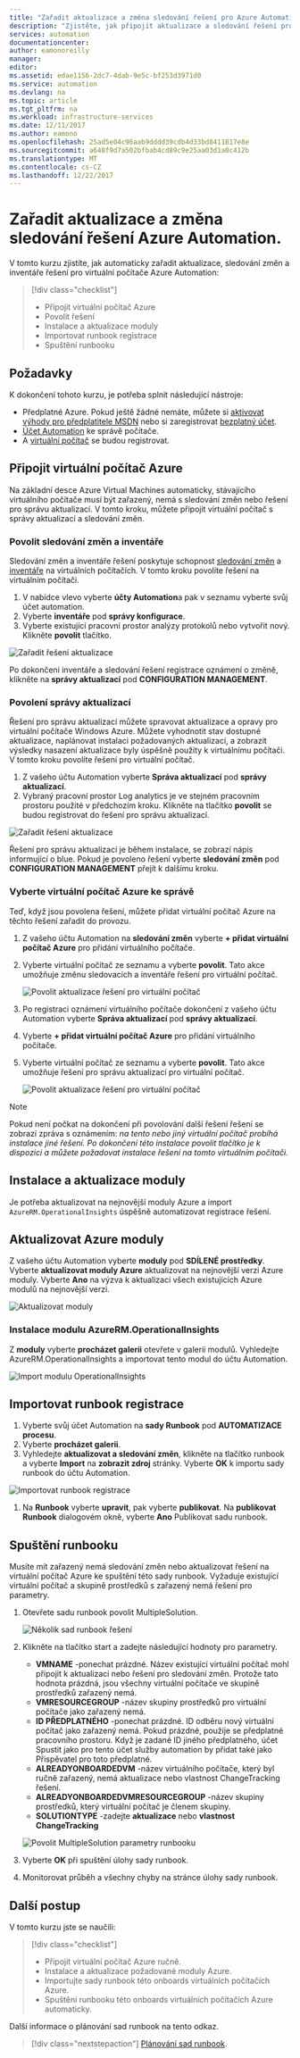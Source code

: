 ```yaml
---
title: "Zařadit aktualizace a změna sledování řešení pro Azure Automation | Microsoft Docs"
description: "Zjistěte, jak připojit aktualizace a sledování řešení pro Azure Automation změn."
services: automation
documentationcenter: 
author: eamonoreilly
manager: 
editor: 
ms.assetid: edae1156-2dc7-4dab-9e5c-bf253d3971d0
ms.service: automation
ms.devlang: na
ms.topic: article
ms.tgt_pltfrm: na
ms.workload: infrastructure-services
ms.date: 12/11/2017
ms.author: eamono
ms.openlocfilehash: 25ad5e04c96aab9dddd39cdb4d33bd8411817e8e
ms.sourcegitcommit: a648f9d7a502bfbab4cd89c9e25aa03d1a0c412b
ms.translationtype: MT
ms.contentlocale: cs-CZ
ms.lasthandoff: 12/22/2017
---
```

# <a name="onboard-update-and-change-tracking-solutions-to-azure-automation"></a>Zařadit aktualizace a změna sledování řešení Azure Automation.

V tomto kurzu zjistíte, jak automaticky zařadit aktualizace, sledování změn a inventáře řešení pro virtuální počítače Azure Automation:

> [!div class="checklist"]
> * Připojit virtuální počítač Azure
> * Povolit řešení
> * Instalace a aktualizace moduly
> * Importovat runbook registrace
> * Spuštění runbooku

## <a name="prerequisites"></a>Požadavky

K dokončení tohoto kurzu, je potřeba splnit následující nástroje:

* Předplatné Azure. Pokud ještě žádné nemáte, můžete si [aktivovat výhody pro předplatitele MSDN](https://azure.microsoft.com/pricing/member-offers/msdn-benefits-details/) nebo si zaregistrovat [bezplatný účet](https://azure.microsoft.com/free/?WT.mc_id=A261C142F).
* [Účet Automation](automation-offering-get-started.md) ke správě počítače.
* A [virtuální počítač](../virtual-machines/windows/quick-create-portal.md) se budou registrovat.

## <a name="onboard-an-azure-vm"></a>Připojit virtuální počítač Azure

Na základní desce Azure Virtual Machines automaticky, stávajícího virtuálního počítače musí být zařazený, nemá s sledování změn nebo řešení pro správu aktualizací. V tomto kroku, můžete připojit virtuální počítač s správy aktualizací a sledování změn.

### <a name="enable-change-tracking-and-inventory"></a>Povolit sledování změn a inventáře

Sledování změn a inventáře řešení poskytuje schopnost [sledování změn](automation-vm-change-tracking.md) a [inventáře](automation-vm-inventory.md) na virtuálních počítačích. V tomto kroku povolíte řešení na virtuálním počítači.

1. V nabídce vlevo vyberte **účty Automation**a pak v seznamu vyberte svůj účet automation.
1. Vyberte **inventáře** pod **správy konfigurace**.
1. Vyberte existující pracovní prostor analýzy protokolů nebo vytvořit nový. Klikněte **povolit** tlačítko.

![Zařadit řešení aktualizace](media/automation-onboard-solutions/inventory-onboard.png)

Po dokončení inventáře a sledování řešení registrace oznámení o změně, klikněte na **správy aktualizací** pod **CONFIGURATION MANAGEMENT**.

### <a name="enable-update-management"></a>Povolení správy aktualizací

Řešení pro správu aktualizací můžete spravovat aktualizace a opravy pro virtuální počítače Windows Azure. Můžete vyhodnotit stav dostupné aktualizace, naplánovat instalaci požadovaných aktualizací, a zobrazit výsledky nasazení aktualizace byly úspěšně použity k virtuálnímu počítači. V tomto kroku povolíte řešení pro virtuální počítač.

1. Z vašeho účtu Automation vyberte **Správa aktualizací** pod **správy aktualizací**.
1. Vybraný pracovní prostor Log analytics je ve stejném pracovním prostoru použité v předchozím kroku. Klikněte na tlačítko **povolit** se budou registrovat do řešení pro správu aktualizací.

![Zařadit řešení aktualizace](media/automation-onboard-solutions/update-onboard.png)

Řešení pro správu aktualizací je během instalace, se zobrazí nápis informující o blue. Pokud je povoleno řešení vyberte **sledování změn** pod **CONFIGURATION MANAGEMENT** přejít k dalšímu kroku.

### <a name="select-azure-vm-to-be-managed"></a>Vyberte virtuální počítač Azure ke správě

Teď, když jsou povolena řešení, můžete přidat virtuální počítač Azure na těchto řešení zařadit do provozu.

1. Z vašeho účtu Automation na **sledování změn** vyberte **+ přidat virtuální počítač Azure** pro přidání virtuálního počítače.

1. Vyberte virtuální počítač ze seznamu a vyberte **povolit**. Tato akce umožňuje změnu sledovacích a inventáře řešení pro virtuální počítač.

   ![Povolit aktualizace řešení pro virtuální počítač](media/automation-onboard-solutions/enable-change-tracking.png)

1. Po registraci oznámení virtuálního počítače dokončení z vašeho účtu Automation vyberte **Správa aktualizací** pod **správy aktualizací**.

1. Vyberte **+ přidat virtuální počítač Azure** pro přidání virtuálního počítače.

1. Vyberte virtuální počítač ze seznamu a vyberte **povolit**. Tato akce umožňuje řešení pro správu aktualizací pro virtuální počítač.

   ![Povolit aktualizace řešení pro virtuální počítač](media/automation-onboard-solutions/enable-update.png)

> [!NOTE]
> Pokud není počkat na dokončení při povolování další řešení řešení se zobrazí zpráva s oznámením: *na tento nebo jiný virtuální počítač probíhá instalace jiné řešení. Po dokončení této instalace povolit tlačítko je k dispozici a můžete požadovat instalace řešení na tomto virtuálním počítači.*

## <a name="install-and-update-modules"></a>Instalace a aktualizace moduly

Je potřeba aktualizovat na nejnovější moduly Azure a import `AzureRM.OperationalInsights` úspěšně automatizovat registrace řešení.

## <a name="update-azure-modules"></a>Aktualizovat Azure moduly

Z vašeho účtu Automation vyberte **moduly** pod **SDÍLENÉ prostředky**. Vyberte **aktualizovat moduly Azure** aktualizovat na nejnovější verzi Azure moduly. Vyberte **Ano** na výzva k aktualizaci všech existujících Azure modulů na nejnovější verzi.

![Aktualizovat moduly](media/automation-onboard-solutions/update-modules.png)

### <a name="install-azurermoperationalinsights-module"></a>Instalace modulu AzureRM.OperationalInsights

Z **moduly** vyberte **procházet galerii** otevřete v galerii modulů. Vyhledejte AzureRM.OperationalInsights a importovat tento modul do účtu Automation.

![Import modulu OperationalInsights](media/automation-onboard-solutions/import-operational-insights-module.png)

## <a name="import-the-onboarding-runbook"></a>Importovat runbook registrace

1. Vyberte svůj účet Automation na **sady Runbook** pod **AUTOMATIZACE procesu**.
1. Vyberte **procházet galerii**.
1. Vyhledejte **aktualizovat a sledování změn**, klikněte na tlačítko runbook a vyberte **Import** na **zobrazit zdroj** stránky. Vyberte **OK** k importu sady runbook do účtu Automation.

  ![Importovat runbook registrace](media/automation-onboard-solutions/import-from-gallery.png)

1. Na **Runbook** vyberte **upravit**, pak vyberte **publikovat**. Na **publikovat Runbook** dialogovém okně, vyberte **Ano** Publikovat sadu runbook.

## <a name="start-the-runbook"></a>Spuštění runbooku

Musíte mít zařazený nemá sledování změn nebo aktualizovat řešení na virtuální počítač Azure ke spuštění této sady runbook. Vyžaduje existující virtuální počítač a skupině prostředků s zařazený nemá řešení pro parametry.

1. Otevřete sadu runbook povolit MultipleSolution.

   ![Několik sad runbook řešení](media/automation-onboard-solutions/runbook-overview.png)

1. Klikněte na tlačítko start a zadejte následující hodnoty pro parametry.

   * **VMNAME** -ponechat prázdné. Název existující virtuální počítač mohl připojit k aktualizaci nebo řešení pro sledování změn. Protože tato hodnota prázdná, jsou všechny virtuální počítače ve skupině prostředků zařazený nemá.
   * **VMRESOURCEGROUP** -název skupiny prostředků pro virtuální počítače jako zařazený nemá.
   * **ID PŘEDPLATNÉHO** -ponechat prázdné. ID odběru nový virtuální počítač jako zařazený nemá. Pokud prázdné, použije se předplatné pracovního prostoru. Když je zadané ID jiného předplatného, účet Spustit jako pro tento účet služby automation by přidat také jako Přispěvatel pro toto předplatné.
   * **ALREADYONBOARDEDVM** -název virtuálního počítače, který byl ručně zařazený, nemá aktualizace nebo vlastnost ChangeTracking řešení.
   * **ALREADYONBOARDEDVMRESOURCEGROUP** -název skupiny prostředků, který virtuální počítač je členem skupiny.
   * **SOLUTIONTYPE** -zadejte **aktualizace** nebo **vlastnost ChangeTracking**

   ![Povolit MultipleSolution parametry runbooku](media/automation-onboard-solutions/runbook-parameters.png)

1. Vyberte **OK** při spuštění úlohy sady runbook.
1. Monitorovat průběh a všechny chyby na stránce úlohy sady runbook.

## <a name="next-steps"></a>Další postup

V tomto kurzu jste se naučili:

> [!div class="checklist"]
> * Připojit virtuální počítač Azure ručně.
> * Instalace a aktualizace požadované moduly Azure.
> * Importujte sady runbook této onboards virtuálních počítačích Azure.
> * Spuštění runbooku této onboards virtuálních počítačích Azure automaticky.

Další informace o plánování sad runbook na tento odkaz.

> [!div class="nextstepaction"]
> [Plánování sad runbook](automation-schedules.md).
